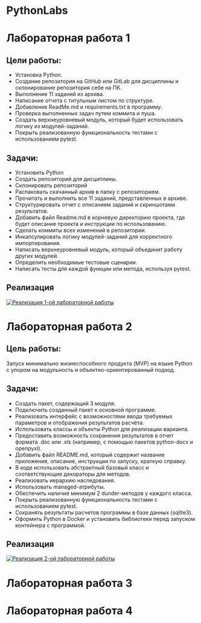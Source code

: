 # PythonLabs
  
# Лабораторная работа 1
  
## Цели работы:
- Установка Python.
- Создание репозитория на GitHub или GitLab для дисциплины и склонирование репозитория себе на ПК.
- Выполнение 11 заданий из архива.
- Написание отчета c титульным листом по структуре.
- Добавление ReadMe.md и requirements.txt в программу.
- Проверка выполненных задач путем коммита и пуша.
- Создать верхнеуровневый модуль, который будет использовать логику из модулей-заданий.
- Покрыть реализованную функциональность тестами с использованием pytest.
  
## Задачи:
- Установить Python
- Создать репозиторий для дисциплины.
- Склонировать репозиторий
- Распаковать скачанный архив в папку с репозиторием.
- Прочитать и выполнить все 11 заданий, представленных в архиве.
- Структурировать отчет с описанием заданий и скриншотами результатов.
- Добавить файл Readme.md в корневую директорию проекта, где будет описание проекта и инструкции по использованию.
- Сделать коммиты всех изменений в репозитории.
- Инкапсулировать логику модулей-заданий для корректного импортирования.
- Написать верхнеуровневый модуль, который объединит работу других модулей.
- Определить необходимые тестовые сценарии.
- Написать тесты для каждой функции или метода, используя pytest.
  
## Реализация
[![Реализация 1-ой лабораторной работы](https://github.com/user-attachments/assets/3f117450-84f4-4bea-8ef6-a05eb0291c4d)](Lab-1/README.md)
# Лабораторная работа 2
  
## Цель работы:
Запуск минимально жизнеспособного продукта (MVP) на языке Python с упором на модульность и объектно-ориентированный подход.
  
## Задачи:
- Создать пакет, содержащий 3 модуля.
- Подключить созданный пакет к основной программе.
- Реализовать интерфейс с возможностями ввода требуемых параметров и отображения результатов расчёта.
- Использовать классы и объекты Python для реализации варианта.
- Предоставить возможность сохранения результатов в отчет формата .doc или .xls (например, с помощью пакетов python-docx и openpyxl).
- Добавить файл README.md, который содержит название приложения, описание, инструкции по запуску, краткую справку.
- В коде использовать абстрактный базовый класс и соответствующие декораторы для методов.
- Реализовать иерархию наследования.
- Использовать managed-атрибуты.
- Обеспечить наличие минимум 2 dunder-методов у каждого класса.
- Покрыть реализованную функциональность тестами с использованием pytest.
- Сохранять результаты расчетов программы в базе данных (sqlite3).
- Оформить Python в Docker и установить библиотеки перед запуском контейнера с программой.
  
## Реализация
[![Реализация 2-ой лабораторной работы](https://github.com/user-attachments/assets/3f117450-84f4-4bea-8ef6-a05eb0291c4d)](Lab-2/README.md)
# Лабораторная работа 3

# Лабораторная работа 4
